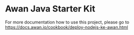 # Awan Java Starter Kit

For more documentation how to use this project, please go to https://docs.awan.io/cookbook/deploy-nodejs-ke-awan.html